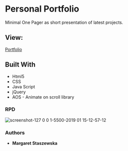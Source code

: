 # Personal Portfolio
Minimal One Pager as short presentation of latest projects.

## View:
[Portfolio](https://megfan.github.io)

## Built With

* Html5
* CSS
* Java Script
* jQuery
* AOS - Animate on scroll library

### RPD

![screenshot-127 0 0 1-5500-2019 01 15-12-57-12](https://user-images.githubusercontent.com/35031023/51179275-4e223780-18c5-11e9-8225-2f949f2f5592.png)

### Authors

* **Margaret Staszewska**